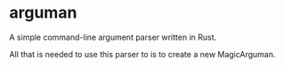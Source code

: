 # arguman
A simple command-line argument parser written in Rust.

All that is needed to use this parser to is to create a new MagicArguman.
